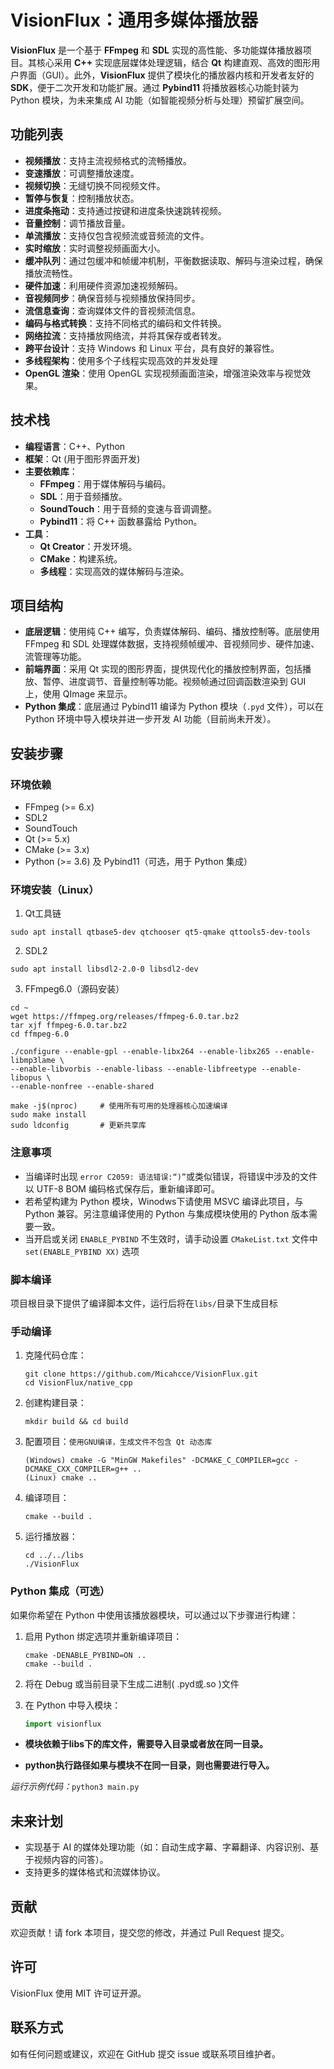 # VisionFlux：通用多媒体播放器

**VisionFlux** 是一个基于 **FFmpeg** 和 **SDL** 实现的高性能、多功能媒体播放器项目。其核心采用 **C++** 实现底层媒体处理逻辑，结合 **Qt** 构建直观、高效的图形用户界面（GUI）。此外，**VisionFlux** 提供了模块化的播放器内核和开发者友好的 **SDK**，便于二次开发和功能扩展。通过 **Pybind11** 将播放器核心功能封装为 Python 模块，为未来集成 AI 功能（如智能视频分析与处理）预留扩展空间。

## 功能列表

- **视频播放**：支持主流视频格式的流畅播放。
- **变速播放**：可调整播放速度。
- **视频切换**：无缝切换不同视频文件。
- **暂停与恢复**：控制播放状态。
- **进度条拖动**：支持通过按键和进度条快速跳转视频。
- **音量控制**：调节播放音量。
- **单流播放**：支持仅包含视频流或音频流的文件。
- **实时缩放**：实时调整视频画面大小。
- **缓冲队列**：通过包缓冲和帧缓冲机制，平衡数据读取、解码与渲染过程，确保播放流畅性。
- **硬件加速**：利用硬件资源加速视频解码。
- **音视频同步**：确保音频与视频播放保持同步。
- **流信息查询**：查询媒体文件的音视频流信息。
- **编码与格式转换**：支持不同格式的编码和文件转换。
- **网络拉流**：支持播放网络流，并将其保存或者转发。
- **跨平台设计**：支持 Windows 和 Linux 平台，具有良好的兼容性。
- **多线程架构**：使用多个子线程实现高效的并发处理
- **OpenGL 渲染**：使用 OpenGL 实现视频画面渲染，增强渲染效率与视觉效果。

## 技术栈

- **编程语言**：C++、Python
- **框架**：Qt (用于图形界面开发)
- **主要依赖库**：
  - **FFmpeg**：用于媒体解码与编码。
  - **SDL**：用于音频播放。
  - **SoundTouch**：用于音频的变速与音调调整。
  - **Pybind11**：将 C++ 函数暴露给 Python。
- **工具**：
  - **Qt Creator**：开发环境。
  - **CMake**：构建系统。
  - **多线程**：实现高效的媒体解码与渲染。

## 项目结构

- **底层逻辑**：使用纯 C++ 编写，负责媒体解码、编码、播放控制等。底层使用 FFmpeg 和 SDL 处理媒体数据，支持视频帧缓冲、音视频同步、硬件加速、流管理等功能。
- **前端界面**：采用 Qt 实现的图形界面，提供现代化的播放控制界面，包括播放、暂停、进度调节、音量控制等功能。视频帧通过回调函数渲染到 GUI 上，使用 QImage 来显示。
- **Python 集成**：底层通过 Pybind11 编译为 Python 模块（`.pyd` 文件），可以在 Python 环境中导入模块并进一步开发 AI 功能（目前尚未开发）。

## 安装步骤

### 环境依赖

- FFmpeg (>= 6.x)
- SDL2
- SoundTouch
- Qt (>= 5.x)
- CMake (>= 3.x)
- Python (>= 3.6) 及 Pybind11（可选，用于 Python 集成）

### 环境安装（Linux）

1. Qt工具链

```shell
sudo apt install qtbase5-dev qtchooser qt5-qmake qttools5-dev-tools
```

2. SDL2

```shell
sudo apt install libsdl2-2.0-0 libsdl2-dev
```

3. FFmpeg6.0（源码安装）

```shell
cd ~
wget https://ffmpeg.org/releases/ffmpeg-6.0.tar.bz2
tar xjf ffmpeg-6.0.tar.bz2
cd ffmpeg-6.0

./configure --enable-gpl --enable-libx264 --enable-libx265 --enable-libmp3lame \
--enable-libvorbis --enable-libass --enable-libfreetype --enable-libopus \
--enable-nonfree --enable-shared

make -j$(nproc)  	# 使用所有可用的处理器核心加速编译
sudo make install
sudo ldconfig		# 更新共享库
```

### 注意事项

* 当编译时出现 `error C2059: 语法错误:“)”`或类似错误，将错误中涉及的文件以 UTF-8 BOM 编码格式保存后，重新编译即可。
* 若希望构建为 Python 模块，Winodws下请使用 MSVC 编译此项目，与 Python 兼容。另注意编译使用的 Python 与集成模块使用的 Python 版本需要一致。
* 当开启或关闭 `ENABLE_PYBIND` 不生效时，请手动设置 `CMakeList.txt` 文件中 `set(ENABLE_PYBIND XX)` 选项

### 脚本编译

项目根目录下提供了编译脚本文件，运行后将在`libs/`目录下生成目标

### 手动编译

1. 克隆代码仓库：

   ```shell
   git clone https://github.com/Micahcce/VisionFlux.git
   cd VisionFlux/native_cpp
   ```

2. 创建构建目录：

   ```shell
   mkdir build && cd build
   ```

3. 配置项目：`使用GNU编译，生成文件不包含 Qt 动态库`

   ```shell
   (Windows) cmake -G "MinGW Makefiles" -DCMAKE_C_COMPILER=gcc -DCMAKE_CXX_COMPILER=g++ ..
   (Linux) cmake ..
   ```

4. 编译项目：

   ```shell
   cmake --build .
   ```

5. 运行播放器：

   ```shell
   cd ../../libs
   ./VisionFlux
   ```

### Python 集成（可选）

如果你希望在 Python 中使用该播放器模块，可以通过以下步骤进行构建：

1. 启用 Python 绑定选项并重新编译项目：

   ```shell
   cmake -DENABLE_PYBIND=ON ..
   cmake --build .
   ```

2. 将在 Debug 或当前目录下生成二进制( .pyd或.so )文件

3. 在 Python 中导入模块：

   ```python
   import visionflux
   ```

* **模块依赖于libs下的库文件，需要导入目录或者放在同一目录。**

* **python执行路径如果与模块不在同一目录，则也需要进行导入。**

*运行示例代码：*`python3 main.py`

## 未来计划

-  实现基于 AI 的媒体处理功能（如：自动生成字幕、字幕翻译、内容识别、基于视频内容的问答）。
-  支持更多的媒体格式和流媒体协议。

## 贡献

欢迎贡献！请 fork 本项目，提交您的修改，并通过 Pull Request 提交。

## 许可

VisionFlux 使用 MIT 许可证开源。

## 联系方式

如有任何问题或建议，欢迎在 GitHub 提交 issue 或联系项目维护者。
